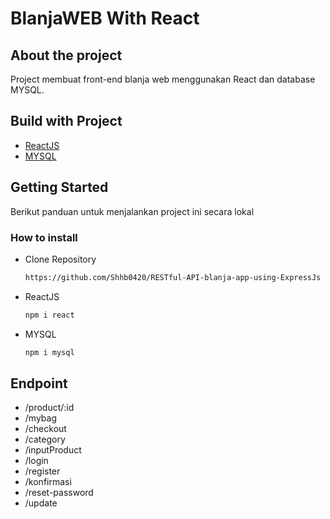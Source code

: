 # BlanjaWEB With React

## About the project

Project membuat front-end blanja web menggunakan React dan database MYSQL.

## Build with Project
* [ReactJS](https://reactjs.org/)
* [MYSQL](https://www.mysql.com/)

## Getting Started
Berikut panduan untuk menjalankan project ini secara lokal
### How to install

* Clone Repository
    ```sh
    https://github.com/Shhb0420/RESTful-API-blanja-app-using-ExpressJs
    ```
* ReactJS
    ```sh
    npm i react
    ```
* MYSQL
    ```sh
    npm i mysql
    ```
## Endpoint

* /product/:id
* /mybag
* /checkout
* /category
* /inputProduct
* /login
* /register
* /konfirmasi
* /reset-password
* /update